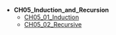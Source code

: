 * **CH05_Induction_and_Recursion**
    * [CH05_01_Induction](math/Discrete_Mathematics_Explained_in_Detail-master/CH05_Induction_and_Recursion/CH05_01_Induction.md)
    * [CH05_02_Recursive](math/Discrete_Mathematics_Explained_in_Detail-master/CH05_Induction_and_Recursion/CH05_02_Recursive.md)
    